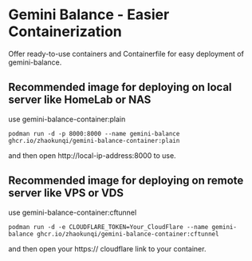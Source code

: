# Gemini Balance - Easier Containerization

Offer ready-to-use containers and Containerfile for easy deployment of gemini-balance.

## Recommended image for deploying on local server like HomeLab or NAS

use gemini-balance-container:plain

```
podman run -d -p 8000:8000 --name gemini-balance ghcr.io/zhaokunqi/gemini-balance-container:plain
```

and then open http://local-ip-address:8000 to use.

## Recommended image for deploying on remote server like VPS or VDS

use gemini-balance-container:cftunnel

```
podman run -d -e CLOUDFLARE_TOKEN=Your_CloudFlare --name gemini-balance ghcr.io/zhaokunqi/gemini-balance-container:cftunnel
```

and then open your https:// cloudflare link to your container.
